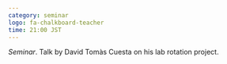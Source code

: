 ```yaml
---
category: seminar
logo: fa-chalkboard-teacher
time: 21:00 JST
---
```


*Seminar*. Talk by David Tomàs Cuesta on his lab rotation project.


